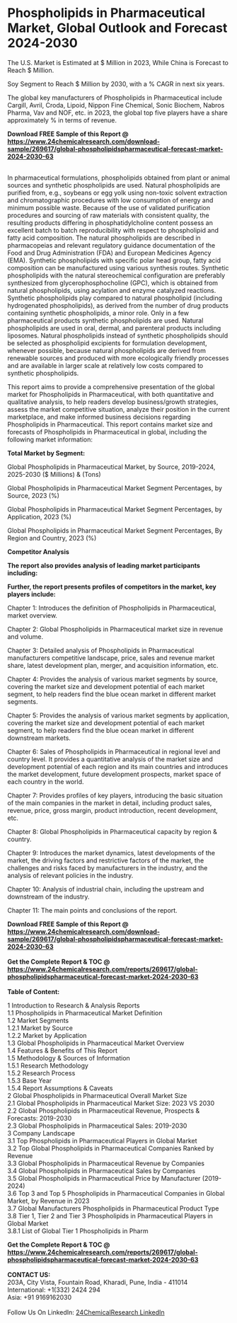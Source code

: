 <h1>Phospholipids in Pharmaceutical Market, Global Outlook and Forecast 2024-2030</h1><p>
The U.S. Market is Estimated at $ Million in 2023, While China is Forecast to Reach $ Million.</p><p>
Soy Segment to Reach $ Million by 2030, with a % CAGR in next six years.</p><p>
The global key manufacturers of Phospholipids in Pharmaceutical include Cargill, Avril, Croda, Lipoid, Nippon Fine Chemical, Sonic Biochem, Nabros Pharma, Vav and NOF, etc. in 2023, the global top five players have a share approximately % in terms of revenue.</p><div><b>Download FREE Sample of this Report @ 
            <a href="https://www.24chemicalresearch.com/download-sample/269617/global-phospholipidspharmaceutical-forecast-market-2024-2030-63">
            https://www.24chemicalresearch.com/download-sample/269617/global-phospholipidspharmaceutical-forecast-market-2024-2030-63</a></b></div><br><p>
In pharmaceutical formulations, phospholipids obtained from plant or animal sources and synthetic phospholipids are used. Natural phospholipids are purified from, e.g., soybeans or egg yolk using non-toxic solvent extraction and chromatographic procedures with low consumption of energy and minimum possible waste. Because of the use of validated purification procedures and sourcing of raw materials with consistent quality, the resulting products differing in phosphatidylcholine content possess an excellent batch to batch reproducibility with respect to phospholipid and fatty acid composition. The natural phospholipids are described in pharmacopeias and relevant regulatory guidance documentation of the Food and Drug Administration (FDA) and European Medicines Agency (EMA). Synthetic phospholipids with specific polar head group, fatty acid composition can be manufactured using various synthesis routes. Synthetic phospholipids with the natural stereochemical configuration are preferably synthesized from glycerophosphocholine (GPC), which is obtained from natural phospholipids, using acylation and enzyme catalyzed reactions. Synthetic phospholipids play compared to natural phospholipid (including hydrogenated phospholipids), as derived from the number of drug products containing synthetic phospholipids, a minor role. Only in a few pharmaceutical products synthetic phospholipids are used. Natural phospholipids are used in oral, dermal, and parenteral products including liposomes. Natural phospholipids instead of synthetic phospholipids should be selected as phospholipid excipients for formulation development, whenever possible, because natural phospholipids are derived from renewable sources and produced with more ecologically friendly processes and are available in larger scale at relatively low costs compared to synthetic phospholipids.</p><p>
This report aims to provide a comprehensive presentation of the global market for Phospholipids in Pharmaceutical, with both quantitative and qualitative analysis, to help readers develop business/growth strategies, assess the market competitive situation, analyze their position in the current marketplace, and make informed business decisions regarding Phospholipids in Pharmaceutical. This report contains market size and forecasts of Phospholipids in Pharmaceutical in global, including the following market information:
</p><p>
<strong>Total Market by Segment:</strong></p><p>
Global Phospholipids in Pharmaceutical Market, by Source, 2019-2024, 2025-2030 ($ Millions) &amp; (Tons)</p><p>
Global Phospholipids in Pharmaceutical Market Segment Percentages, by Source, 2023 (%)</p><p>
</p><p>
Global Phospholipids in Pharmaceutical Market Segment Percentages, by Application, 2023 (%)</p><p>
</p><p>
Global Phospholipids in Pharmaceutical Market Segment Percentages, By Region and Country, 2023 (%)</p><p>
</p><p>
<strong>Competitor Analysis</strong></p><p>
<strong>The report also provides analysis of leading market participants including:</strong></p><p>
</p><p>
<strong>Further, the report presents profiles of competitors in the market, key players include:</strong></p><p>
</p><p>
Chapter 1: Introduces the definition of Phospholipids in Pharmaceutical, market overview.</p><p>
Chapter 2: Global Phospholipids in Pharmaceutical market size in revenue and volume.</p><p>
Chapter 3: Detailed analysis of Phospholipids in Pharmaceutical manufacturers competitive landscape, price, sales and revenue market share, latest development plan, merger, and acquisition information, etc.</p><p>
Chapter 4: Provides the analysis of various market segments by source, covering the market size and development potential of each market segment, to help readers find the blue ocean market in different market segments.</p><p>
Chapter 5: Provides the analysis of various market segments by application, covering the market size and development potential of each market segment, to help readers find the blue ocean market in different downstream markets.</p><p>
Chapter 6: Sales of Phospholipids in Pharmaceutical in regional level and country level. It provides a quantitative analysis of the market size and development potential of each region and its main countries and introduces the market development, future development prospects, market space of each country in the world.</p><p>
Chapter 7: Provides profiles of key players, introducing the basic situation of the main companies in the market in detail, including product sales, revenue, price, gross margin, product introduction, recent development, etc.</p><p>
Chapter 8: Global Phospholipids in Pharmaceutical capacity by region &amp; country.</p><p>
Chapter 9: Introduces the market dynamics, latest developments of the market, the driving factors and restrictive factors of the market, the challenges and risks faced by manufacturers in the industry, and the analysis of relevant policies in the industry.</p><p>
Chapter 10: Analysis of industrial chain, including the upstream and downstream of the industry.</p><p>
Chapter 11: The main points and conclusions of the report.</p><div><b>Download FREE Sample of this Report @ 
            <a href="https://www.24chemicalresearch.com/download-sample/269617/global-phospholipidspharmaceutical-forecast-market-2024-2030-63">
            https://www.24chemicalresearch.com/download-sample/269617/global-phospholipidspharmaceutical-forecast-market-2024-2030-63</a></b></div><br><div><b>Get the Complete Report & TOC @ 
            <a href="https://www.24chemicalresearch.com/reports/269617/global-phospholipidspharmaceutical-forecast-market-2024-2030-63">
            https://www.24chemicalresearch.com/reports/269617/global-phospholipidspharmaceutical-forecast-market-2024-2030-63</a></b></div><br>
            <b>Table of Content:</b><p>1 Introduction to Research & Analysis Reports<br />
    1.1 Phospholipids in Pharmaceutical Market Definition<br />
    1.2 Market Segments<br />
        1.2.1 Market by Source<br />
        1.2.2 Market by Application<br />
    1.3 Global Phospholipids in Pharmaceutical Market Overview<br />
    1.4 Features & Benefits of This Report<br />
    1.5 Methodology & Sources of Information<br />
        1.5.1 Research Methodology<br />
        1.5.2 Research Process<br />
        1.5.3 Base Year<br />
        1.5.4 Report Assumptions & Caveats<br />
2 Global Phospholipids in Pharmaceutical Overall Market Size<br />
    2.1 Global Phospholipids in Pharmaceutical Market Size: 2023 VS 2030<br />
    2.2 Global Phospholipids in Pharmaceutical Revenue, Prospects & Forecasts: 2019-2030<br />
    2.3 Global Phospholipids in Pharmaceutical Sales: 2019-2030<br />
3 Company Landscape<br />
    3.1 Top Phospholipids in Pharmaceutical Players in Global Market<br />
    3.2 Top Global Phospholipids in Pharmaceutical Companies Ranked by Revenue<br />
    3.3 Global Phospholipids in Pharmaceutical Revenue by Companies<br />
    3.4 Global Phospholipids in Pharmaceutical Sales by Companies<br />
    3.5 Global Phospholipids in Pharmaceutical Price by Manufacturer (2019-2024)<br />
    3.6 Top 3 and Top 5 Phospholipids in Pharmaceutical Companies in Global Market, by Revenue in 2023<br />
    3.7 Global Manufacturers Phospholipids in Pharmaceutical Product Type<br />
    3.8 Tier 1, Tier 2 and Tier 3 Phospholipids in Pharmaceutical Players in Global Market<br />
        3.8.1 List of Global Tier 1 Phospholipids in Pharm</p><div><b>Get the Complete Report & TOC @ 
            <a href="https://www.24chemicalresearch.com/reports/269617/global-phospholipidspharmaceutical-forecast-market-2024-2030-63">
            https://www.24chemicalresearch.com/reports/269617/global-phospholipidspharmaceutical-forecast-market-2024-2030-63</a></b></div><br><b>CONTACT US:</b><br>
            203A, City Vista, Fountain Road, Kharadi, Pune, India - 411014<br>
            International: +1(332) 2424 294<br>
            Asia: +91 9169162030 <br><br>
            Follow Us On LinkedIn: <a href="https://www.linkedin.com/company/24chemicalresearch/">24ChemicalResearch LinkedIn</a>